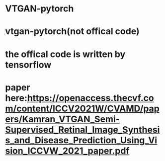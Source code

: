 # VTGAN-pytorch
# vtgan-pytorch(not offical code)
# the offical code is written by tensorflow
# paper here:https://openaccess.thecvf.com/content/ICCV2021W/CVAMD/papers/Kamran_VTGAN_Semi-Supervised_Retinal_Image_Synthesis_and_Disease_Prediction_Using_Vision_ICCVW_2021_paper.pdf
